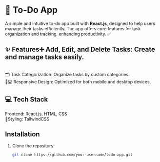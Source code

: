 # 📝 To-Do App

A simple and intuitive to-do app built with **React.js**, designed to help users manage their tasks efficiently. The app offers core features for task organization and tracking, enhancing productivity. ✅

## ✨ Features➕ Add, Edit, and Delete Tasks: Create and manage tasks easily.
 <br/>
 🗂️ Task Categorization: Organize tasks by custom categories.
<br/>
📱💻 Responsive Design: Optimized for both mobile and desktop devices.

## 💻 Tech Stack
Frontend: React.js, HTML, CSS
<br/>
🎨Styling: TailwindCSS

## Installation

1. Clone the repository: 
   ```bash
   git clone https://github.com/your-username/todo-app.git
